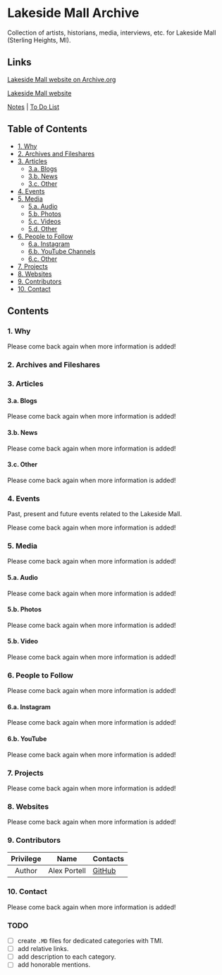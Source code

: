 # Lakeside Mall Archive
Collection of artists, historians, media, interviews, etc. for Lakeside Mall (Sterling Heights, MI).

## Links
[Lakeside Mall website on Archive.org](https://web.archive.org/web/20010801000000*/https://www.shop-lakesidemall.com/)

[Lakeside Mall website](https://www.shop-lakesidemall.com/)

[Notes](/NOTES.md) | [To Do List](/TODO.md)

## Table of Contents
- [1. Why](#1-why)
- [2. Archives and Fileshares](#2-archives-and-fileshares)
- [3. Articles](#3-articles)
  - [3.a. Blogs](#3a-blogs)
  - [3.b. News](#3b-news)
  - [3.c. Other](#3c-other)
- [4. Events](#4-events)
- [5. Media](#5-media)
  - [5.a. Audio](#5a-audio)
  - [5.b. Photos](#5b-photos)
  - [5.c. Videos](#5c-videos)
  - [5.d. Other](#5d-other)
- [6. People to Follow](#6-people-to-follow)
  - [6.a. Instagram](#6a-instagram)
  - [6.b. YouTube Channels](#6b-youtube-channels)
  - [6.c. Other](#6c-other)
- [7. Projects](#7-projects)
- [8. Websites](#8-websites)
- [9. Contributors](#9-contributors)
- [10. Contact](#10-contact)

## Contents
### 1. Why
Please come back again when more information is added!

### 2. Archives and Fileshares
[comment]: <> (make cloud account to host own files)
[comment]: <> (find others' shares)

### 3. Articles
#### 3.a. Blogs
[comment]: <> (find blogs)
Please come back again when more information is added!

#### 3.b. News
[comment]: <> (look to local news)
Please come back again when more information is added!

#### 3.c. Other
Please come back again when more information is added!

### 4. Events
Past, present and future events related to the Lakeside Mall.

[comment]: <> (title, kind, year-month-day, link)
[comment]: <> (add details)
[comment]: <> (funtime cruzers)

Please come back again when more information is added!

### 5. Media
Please come back again when more information is added!

#### 5.a. Audio
Please come back again when more information is added!

#### 5.b. Photos
Please come back again when more information is added!

#### 5.b. Video
Please come back again when more information is added!

### 6. People to Follow
Please come back again when more information is added!

#### 6.a. Instagram
Please come back again when more information is added!

#### 6.b. YouTube
Please come back again when more information is added!

### 7. Projects
Please come back again when more information is added!

### 8. Websites
Please come back again when more information is added!

### 9. Contributors
| Privilege | Name | Contacts |
| :-: | - | - |
| Author| Alex Portell | [GitHub](https://github.com/portellam) |

### 10. Contact
Please come back again when more information is added!

### TODO
[comment]: <> (add more TODO)
- [ ] create `.MD` files for dedicated categories with TMI.
- [ ] add relative links.
- [ ] add description to each category.
- [ ] add honorable mentions.
